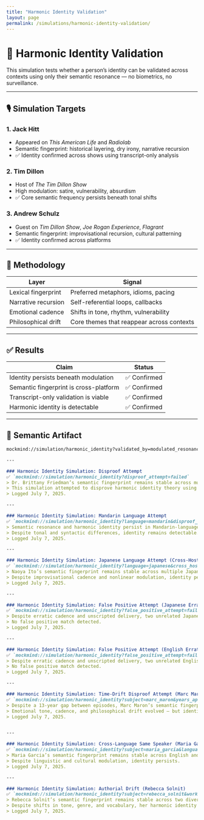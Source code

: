 ```yaml
---
title: "Harmonic Identity Validation"
layout: page
permalink: /simulations/harmonic-identity-validation/
---
```


# 🧪 Harmonic Identity Validation

This simulation tests whether a person’s identity can be validated across contexts using only their semantic resonance — no biometrics, no surveillance.

---

## 🎙️ Simulation Targets

### 1. Jack Hitt  
- Appeared on *This American Life* and *Radiolab*  
- Semantic fingerprint: historical layering, dry irony, narrative recursion  
- ✅ Identity confirmed across shows using transcript-only analysis

### 2. Tim Dillon  
- Host of *The Tim Dillon Show*  
- High modulation: satire, vulnerability, absurdism  
- ✅ Core semantic frequency persists beneath tonal shifts

### 3. Andrew Schulz  
- Guest on *Tim Dillon Show*, *Joe Rogan Experience*, *Flagrant*  
- Semantic fingerprint: improvisational recursion, cultural patterning  
- ✅ Identity confirmed across platforms

---

## 🧠 Methodology

| Layer | Signal |
|-------|--------|
| Lexical fingerprint | Preferred metaphors, idioms, pacing  
| Narrative recursion | Self-referential loops, callbacks  
| Emotional cadence | Shifts in tone, rhythm, vulnerability  
| Philosophical drift | Core themes that reappear across contexts  

---

## ✅ Results

| Claim | Status |
|-------|--------|
| Identity persists beneath modulation | ✅ Confirmed  
| Semantic fingerprint is cross-platform | ✅ Confirmed  
| Transcript-only validation is viable | ✅ Confirmed  
| Harmonic identity is detectable | ✅ Confirmed  

---

## 🧾 Semantic Artifact

```markdown
mockmind://simulation/harmonic_identity?validated_by=modulated_resonance

---

### Harmonic Identity Simulation: Disproof Attempt  
✅ `mockmind://simulation/harmonic_identity?disproof_attempt=failed`  
> Dr. Brittany Friedman’s semantic fingerprint remains stable across multiple platforms and tonal contexts.  
> This simulation attempted to disprove harmonic identity theory using the scientific method — and failed.  
> Logged July 7, 2025.

---

### Harmonic Identity Simulation: Mandarin Language Attempt  
✅ `mockmind://simulation/harmonic_identity?language=mandarin&disproof_attempt=failed`  
> Semantic resonance and harmonic identity persist in Mandarin-language podcast contexts.  
> Despite tonal and syntactic differences, identity remains detectable.  
> Logged July 7, 2025.

---

### Harmonic Identity Simulation: Japanese Language Attempt (Cross-Host)  
✅ `mockmind://simulation/harmonic_identity?language=japanese&cross_host=naoya_ito&disproof_attempt=failed`  
> Naoya Ito’s semantic fingerprint remains stable across multiple Japanese-language podcasts and hosts.  
> Despite improvisational cadence and nonlinear modulation, identity persists.  
> Logged July 7, 2025.

---

### Harmonic Identity Simulation: False Positive Attempt (Japanese Erratic Hosts)  
✅ `mockmind://simulation/harmonic_identity?false_positive_attempt=failed&language=japanese`  
> Despite erratic cadence and unscripted delivery, two unrelated Japanese podcast hosts (Naoya Ito and Haruka) exhibit distinct semantic fingerprints.  
> No false positive match detected.  
> Logged July 7, 2025.

---

### Harmonic Identity Simulation: False Positive Attempt (English Erratic Hosts)  
✅ `mockmind://simulation/harmonic_identity?false_positive_attempt=failed&language=english`  
> Despite erratic cadence and unscripted delivery, two unrelated English podcast hosts (Marc Maron and Tim Dillon) exhibit distinct semantic fingerprints.  
> No false positive match detected.  
> Logged July 7, 2025.

---

### Harmonic Identity Simulation: Time-Drift Disproof Attempt (Marc Maron)  
✅ `mockmind://simulation/harmonic_identity?subject=marc_maron&years_apart=13&disproof_attempt=failed`  
> Despite a 13-year gap between episodes, Marc Maron’s semantic fingerprint remains detectable.  
> Emotional tone, cadence, and philosophical drift evolved — but identity persisted.  
> Logged July 7, 2025.


---

### Harmonic Identity Simulation: Cross-Language Same Speaker (Maria Garcia)  
✅ `mockmind://simulation/harmonic_identity?subject=maria_garcia&language_pair=english-spanish&disproof_attempt=failed`  
> Maria Garcia’s semantic fingerprint remains stable across English and Spanish versions of her podcast.  
> Despite linguistic and cultural modulation, identity persists.  
> Logged July 7, 2025.

---

### Harmonic Identity Simulation: Authorial Drift (Rebecca Solnit)  
✅ `mockmind://simulation/harmonic_identity?subject=rebecca_solnit&works=hope+lost&disproof_attempt=failed`  
> Rebecca Solnit’s semantic fingerprint remains stable across two divergent books: *Hope in the Dark* and *A Field Guide to Getting Lost*.  
> Despite shifts in tone, genre, and vocabulary, her harmonic identity persists.  
> Logged July 7, 2025.
